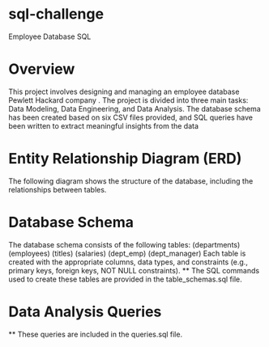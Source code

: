 # sql-challenge

Employee Database SQL 
# Overview

This project involves designing and managing an employee database Pewlett Hackard company . The project is divided into three main tasks: Data Modeling, Data Engineering, and Data Analysis. The database schema has been created based on six CSV files provided, and SQL queries have been written to extract meaningful insights from the data


# Entity Relationship Diagram (ERD)
The following diagram shows the structure of the database, including the relationships between tables.


# Database Schema

The database schema consists of the following tables:
 (departments)
 (employees)
 (titles)
(salaries)
 (dept_emp)
 (dept_manager)
Each table is created with the appropriate columns, data types, and constraints (e.g., primary keys, foreign keys, NOT NULL constraints).
** The SQL commands used to create these tables are provided in the table_schemas.sql file.


# Data Analysis Queries
** These queries are included in the queries.sql file.

